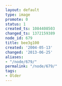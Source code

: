 ```yaml
---
layout: default
type: image
promote: 0
status: 1
created_ts: 1084408503
changed_ts: 1372159389
node_id: 679
title: bee3g100
created: '2004-05-13'
changed: '2013-06-25'
aliases:
- "/node/679/"
permalink: "/node/679/"
tags:
- Older
---
```


